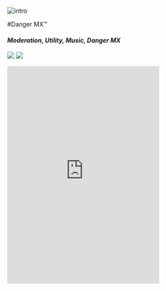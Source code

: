 
![intro](https://i.imgur.com/udzMrmr.png)

#Danger MX™
#### *Moderation, Utility, Music, Danger MX*
[<img src="https://img.shields.io/badge/Support-me!-orange.svg">](https://www.patreon.com/dangerous)  [<img  src="https://discordapp.com/api/guilds/133049272517001216/widget.png?style=shield">](https://discord.gg/Tgg4kaF)
<iframe src="https://discordapp.com/widget?id=250662984483995649&theme=dark" width="350" height="500" allowtransparency="true" frameborder="0"></iframe>

